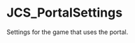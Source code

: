 <div id="content-header">
  <h1>JCS_PortalSettings</h1>
</div>

<p>
  Settings for the game that uses the portal.
</p>
